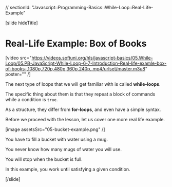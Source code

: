 // sectionId: "Javascript::Programming-Basics::While-Loop::Real-Life-Example"

[slide hideTitle]

# Real-Life Example: Box of Books

[video src="https://videos.softuni.org/hls/javascript-basics/05.While-Loop/05.PB-JavaScript-While-Loop-6-7-Introduction-Real-life-examle-box-of-books-,1080p,720p,480p,360p,240p,.mp4/urlset/master.m3u8" poster="" /]

The next type of loops that we will get familiar with is called **while-loops**. 

The specific thing about them is that they repeat a block of commands while a condition is `true`. 

As a structure, they differ from **for-loops**, and even have a simple syntax.

Before we proceed with the lesson, let us cover оne more real life example.

[image assetsSrc="05-bucket-example.png" /]

You have to fill a bucket with water using a mug.

You never know how many mugs of water you will use.

You will stop when the bucket is full.

In this example, you work until satisfying a given condition.

[/slide]

